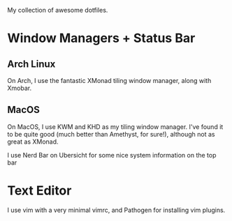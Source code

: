 My collection of awesome dotfiles.

# Window Managers + Status Bar

## Arch Linux

On Arch, I use the fantastic XMonad tiling window manager, along with
Xmobar.

## MacOS

On MacOS, I use KWM and KHD as my tiling window manager. I've found it to be
quite good (much better than Amethyst, for sure!), although not as great as
XMonad.

I use Nerd Bar on Ubersicht for some nice system information on the top bar

# Text Editor

I use vim with a very minimal vimrc, and Pathogen for installing vim
plugins.
